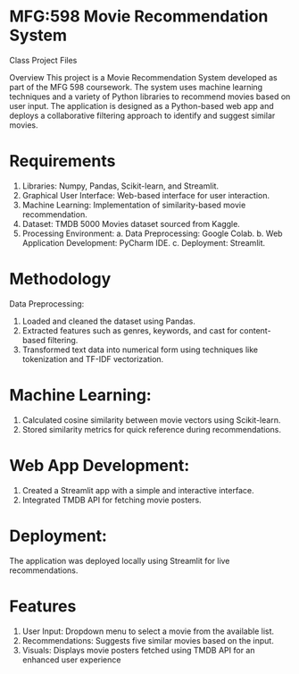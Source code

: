 # MFG:598  Movie Recommendation System
 Class Project Files


Overview
This project is a Movie Recommendation System developed as part of the MFG 598 coursework. The system uses machine learning techniques and a variety of Python libraries to recommend movies based on user input. The application is designed as a Python-based web app and deploys a collaborative filtering approach to identify and suggest similar movies.

# Requirements

1. Libraries: Numpy, Pandas, Scikit-learn, and Streamlit.
2. Graphical User Interface: Web-based interface for user interaction.
3. Machine Learning: Implementation of similarity-based movie recommendation.
4. Dataset: TMDB 5000 Movies dataset sourced from Kaggle.
5. Processing Environment:
a. Data Preprocessing: Google Colab.
b. Web Application Development: PyCharm IDE.
c. Deployment: Streamlit.

# Methodology
Data Preprocessing:

1. Loaded and cleaned the dataset using Pandas.
2. Extracted features such as genres, keywords, and cast for content-based filtering.
3. Transformed text data into numerical form using techniques like tokenization and TF-IDF vectorization.

# Machine Learning:

1. Calculated cosine similarity between movie vectors using Scikit-learn.
2. Stored similarity metrics for quick reference during recommendations.

# Web App Development:

1. Created a Streamlit app with a simple and interactive interface.
2. Integrated TMDB API for fetching movie posters.

# Deployment:

The application was deployed locally using Streamlit for live recommendations.

# Features
1. User Input: Dropdown menu to select a movie from the available list.
2. Recommendations: Suggests five similar movies based on the input.
3. Visuals: Displays movie posters fetched using TMDB API for an enhanced user experience
